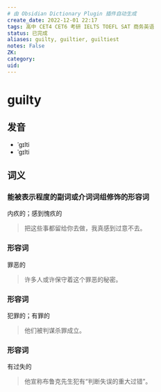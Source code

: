 ```yaml
---
# 由 Obsidian Dictionary Plugin 插件自动生成
create_date: 2022-12-01 22:17
tags: 高中 CET4 CET6 考研 IELTS TOEFL SAT 商务英语
status: 已完成 
aliases: guilty, guiltier, guiltiest
notes: False
ZK: 
category: 
uid: 
---
```


# guilty

## 发音

- ˈgɪlti
- ˈɡɪlti

## 词义

### 能被表示程度的副词或介词词组修饰的形容词

内疚的；感到愧疚的

> 把这些事都留给你去做，我真感到过意不去。

### 形容词

罪恶的

> 许多人或许保守着这个罪恶的秘密。

### 形容词

犯罪的；有罪的

> 他们被判谋杀罪成立。

### 形容词

有过失的

> 他宣称布鲁克先生犯有“判断失误的重大过错”。



